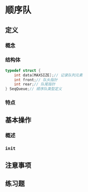 # 顺序队

## 定义

### 概念



### 结构体

```c
typedef struct {
    int data[MAXSIZE];// 记录队列元素
    int front;// 队头指针
    int rear;// 队尾指针
} SeqQueue;// 顺序队类型定义
```





### 特点



## 基本操作

### 概述



### `init`



## 注意事项



## 练习题